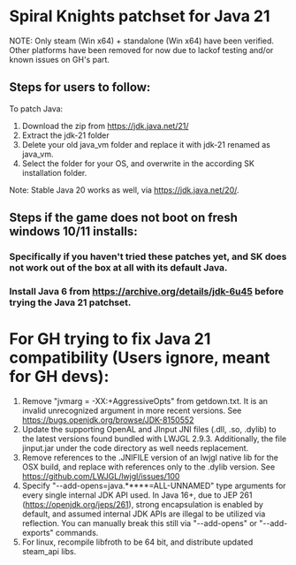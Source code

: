 # Spiral Knights patchset for Java 21

NOTE: Only steam (Win x64) + standalone (Win x64) have been verified.
Other platforms have been removed for now due to lackof testing and/or known issues on GH's part.

## Steps for users to follow:

To patch Java:
1. Download the zip from https://jdk.java.net/21/
2. Extract the jdk-21 folder
3. Delete your old java_vm folder and replace it with jdk-21 renamed as java_vm.
4. Select the folder for your OS, and overwrite in the according SK installation folder.

Note: Stable Java 20 works as well, via https://jdk.java.net/20/.

## Steps if the game does not boot on fresh windows 10/11 installs:

### Specifically if you haven't tried these patches yet, and SK does not work out of the box at all with its default Java.

### Install Java 6 from https://archive.org/details/jdk-6u45 before trying the Java 21 patchset.

# For GH trying to fix Java 21 compatibility (Users ignore, meant for GH devs):

1. Remove "jvmarg = -XX:+AggressiveOpts" from getdown.txt. It is an invalid unrecognized argument in more recent versions.
See https://bugs.openjdk.org/browse/JDK-8150552
2. Update the supporting OpenAL and JInput JNI files (.dll, .so, .dylib) to the latest versions found bundled with LWJGL 2.9.3. Additionally, the file jinput.jar under the code directory as well needs replacement.
3. Remove references to the .JNIFILE version of an lwjgl native lib for the OSX build, and replace with references only to the .dylib version.
See https://github.com/LWJGL/lwjgl/issues/100
4. Specify "--add-opens=java.*****=ALL-UNNAMED" type arguments for every single internal JDK API used.
In Java 16+, due to JEP 261 (https://openjdk.org/jeps/261), strong encapsulation is enabled by default,
and assumed internal JDK APIs are illegal to be utilized via reflection. You can manually break this still 
via "--add-opens" or "--add-exports" commands.
5. For linux, recompile libfroth to be 64 bit, and distribute updated steam_api libs.
